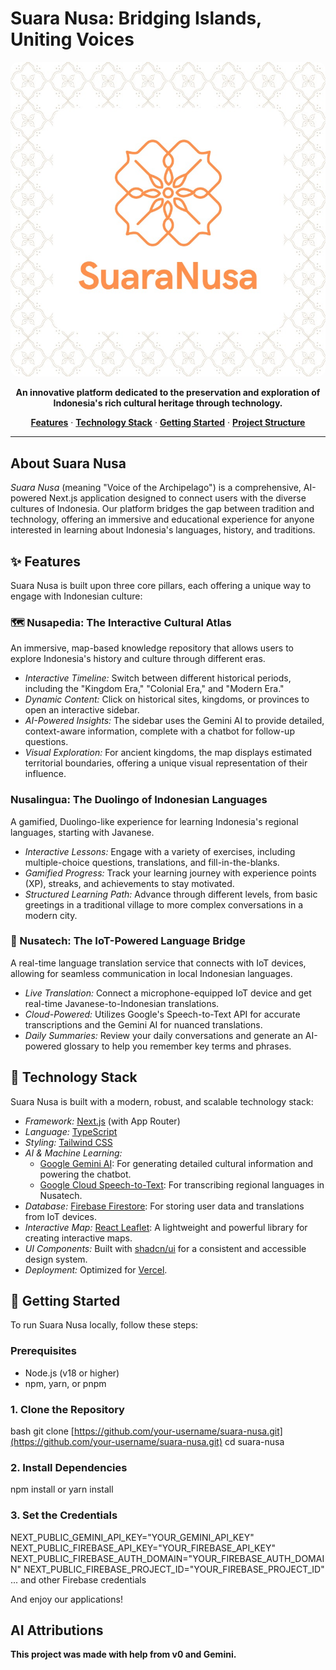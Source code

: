 # Suara Nusa: Bridging Islands, Uniting Voices

<p align="center">
  <img src="public/logo.jpg" alt="Suara Nusa" style="border-radius: 12px;"/>
</p>

<p align="center">
  <strong>An innovative platform dedicated to the preservation and exploration of Indonesia's rich cultural heritage through technology.</strong>
</p>

<p align="center">
  <a href="#features"><strong>Features</strong></a> ·
  <a href="#technology-stack"><strong>Technology Stack</strong></a> ·
  <a href="#getting-started"><strong>Getting Started</strong></a> ·
  <a href="#project-structure"><strong>Project Structure</strong></a>
</p>

---

## About Suara Nusa

_Suara Nusa_ (meaning "Voice of the Archipelago") is a comprehensive, AI-powered Next.js application designed to connect users with the diverse cultures of Indonesia. Our platform bridges the gap between tradition and technology, offering an immersive and educational experience for anyone interested in learning about Indonesia's languages, history, and traditions.

## ✨ Features

Suara Nusa is built upon three core pillars, each offering a unique way to engage with Indonesian culture:

### 🗺 Nusapedia: The Interactive Cultural Atlas

An immersive, map-based knowledge repository that allows users to explore Indonesia's history and culture through different eras.

-   _Interactive Timeline:_ Switch between different historical periods, including the "Kingdom Era," "Colonial Era," and "Modern Era."
-   _Dynamic Content:_ Click on historical sites, kingdoms, or provinces to open an interactive sidebar.
-   _AI-Powered Insights:_ The sidebar uses the Gemini AI to provide detailed, context-aware information, complete with a chatbot for follow-up questions.
-   _Visual Exploration:_ For ancient kingdoms, the map displays estimated territorial boundaries, offering a unique visual representation of their influence.

### Nusalingua: The Duolingo of Indonesian Languages

A gamified, Duolingo-like experience for learning Indonesia's regional languages, starting with Javanese.

-   _Interactive Lessons:_ Engage with a variety of exercises, including multiple-choice questions, translations, and fill-in-the-blanks.
-   _Gamified Progress:_ Track your learning journey with experience points (XP), streaks, and achievements to stay motivated.
-   _Structured Learning Path:_ Advance through different levels, from basic greetings in a traditional village to more complex conversations in a modern city.

### 🤖 Nusatech: The IoT-Powered Language Bridge

A real-time language translation service that connects with IoT devices, allowing for seamless communication in local Indonesian languages.

-   _Live Translation:_ Connect a microphone-equipped IoT device and get real-time Javanese-to-Indonesian translations.
-   _Cloud-Powered:_ Utilizes Google's Speech-to-Text API for accurate transcriptions and the Gemini AI for nuanced translations.
-   _Daily Summaries:_ Review your daily conversations and generate an AI-powered glossary to help you remember key terms and phrases.

## 🚀 Technology Stack

Suara Nusa is built with a modern, robust, and scalable technology stack:

-   _Framework:_ [Next.js](https://nextjs.org/) (with App Router)
-   _Language:_ [TypeScript](https://www.typescriptlang.org/)
-   _Styling:_ [Tailwind CSS](https://tailwindcss.com/)
-   _AI & Machine Learning:_
    -   [Google Gemini AI](https://ai.google.dev/): For generating detailed cultural information and powering the chatbot.
    -   [Google Cloud Speech-to-Text](https://cloud.google.com/speech-to-text): For transcribing regional languages in Nusatech.
-   _Database:_ [Firebase Firestore](https://firebase.google.com/docs/firestore): For storing user data and translations from IoT devices.
-   _Interactive Map:_ [React Leaflet](https://react-leaflet.js.org/): A lightweight and powerful library for creating interactive maps.
-   _UI Components:_ Built with [shadcn/ui](https://ui.shadcn.com/) for a consistent and accessible design system.
-   _Deployment:_ Optimized for [Vercel](https://vercel.com/).

## 🏁 Getting Started

To run Suara Nusa locally, follow these steps:

### Prerequisites

-   Node.js (v18 or higher)
-   npm, yarn, or pnpm

### 1. Clone the Repository

bash
git clone [https://github.com/your-username/suara-nusa.git](https://github.com/your-username/suara-nusa.git)
cd suara-nusa

### 2. Install Dependencies

npm install
or
yarn install

### 3. Set the Credentials

NEXT_PUBLIC_GEMINI_API_KEY="YOUR_GEMINI_API_KEY"
NEXT_PUBLIC_FIREBASE_API_KEY="YOUR_FIREBASE_API_KEY"
NEXT_PUBLIC_FIREBASE_AUTH_DOMAIN="YOUR_FIREBASE_AUTH_DOMAIN"
NEXT_PUBLIC_FIREBASE_PROJECT_ID="YOUR_FIREBASE_PROJECT_ID"
... and other Firebase credentials

And enjoy our applications!

## AI Attributions

**This project was made with help from v0 and Gemini.**